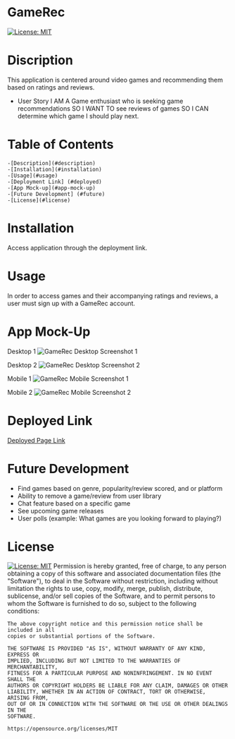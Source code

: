 # GameRec

[![License: MIT](https://img.shields.io/badge/License-MIT-yellow.svg)](https://opensource.org/licenses/MIT)


# Discription
This application is centered around video games and recommending them based on ratings and reviews.
- User Story
I AM A Game enthusiast who is seeking game recommendations
SO I WANT TO see reviews of games
SO I CAN determine which game I should play next.

# Table of Contents


    -[Description](#description)
    -[Installation](#installation)
    -[Usage](#usage)
    -[Deployment Link] (#deployed)
    -[App Mock-up](#app-mock-up)
    -[Future Development] (#future)
    -[License](#license)
    

# Installation

Access application through the deployment link.  

# Usage

In order to access games and their accompanying ratings and reviews, a user must sign up with a GameRec account.

# App Mock-Up

Desktop 1
![GameRec Desktop Screenshot 1](./public/images/Screenshot-Desktop-1.gif)

Desktop 2
![GameRec Desktop Screenshot 2](./public/images/Screenshot-Desktop-2.gif)

Mobile 1
![GameRec Mobile Screenshot 1](./public/images/Screenshot-Mobile-1.gif)

Mobile 2
![GameRec Mobile Screenshot 2](./public/images/Screenshot-Mobile-2.gif)

# Deployed Link
[Deployed Page Link](https://gamrec-project.herokuapp.com/)

# Future Development
- Find games based on genre, popularity/review scored, and or platform
- Ability to remove a game/review from user library
- Chat feature based on a specific game
- See upcoming game releases
- User polls (example: What games are you looking forward to playing?)


# License

[![License: MIT](https://img.shields.io/badge/License-MIT-yellow.svg)](https://opensource.org/licenses/MIT)
    Permission is hereby granted, free of charge, to any person obtaining a copy
    of this software and associated documentation files (the "Software"), to deal
    in the Software without restriction, including without limitation the rights
    to use, copy, modify, merge, publish, distribute, sublicense, and/or sell
    copies of the Software, and to permit persons to whom the Software is
    furnished to do so, subject to the following conditions:

    The above copyright notice and this permission notice shall be included in all
    copies or substantial portions of the Software.

    THE SOFTWARE IS PROVIDED "AS IS", WITHOUT WARRANTY OF ANY KIND, EXPRESS OR
    IMPLIED, INCLUDING BUT NOT LIMITED TO THE WARRANTIES OF MERCHANTABILITY,
    FITNESS FOR A PARTICULAR PURPOSE AND NONINFRINGEMENT. IN NO EVENT SHALL THE
    AUTHORS OR COPYRIGHT HOLDERS BE LIABLE FOR ANY CLAIM, DAMAGES OR OTHER
    LIABILITY, WHETHER IN AN ACTION OF CONTRACT, TORT OR OTHERWISE, ARISING FROM,
    OUT OF OR IN CONNECTION WITH THE SOFTWARE OR THE USE OR OTHER DEALINGS IN THE
    SOFTWARE.
    
    https://opensource.org/licenses/MIT



  